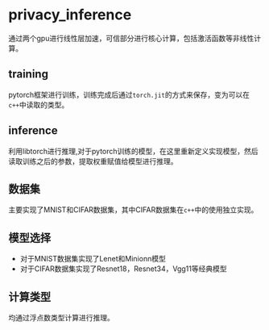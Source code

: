 # privacy_inference
通过两个gpu进行线性层加速，可信部分进行核心计算，包括激活函数等非线性计算。
## training
pytorch框架进行训练，训练完成后通过`torch.jit`的方式来保存，变为可以在`c++`中读取的类型。

## inference
利用libtorch进行推理,对于pytorch训练的模型，在这里重新定义实现模型，然后读取训练之后的参数，提取权重赋值给模型进行推理。

## 数据集
主要实现了MNIST和CIFAR数据集，其中CIFAR数据集在`c++`中的使用独立实现。

## 模型选择
- 对于MNIST数据集实现了Lenet和Minionn模型
- 对于CIFAR数据集实现了Resnet18，Resnet34，Vgg11等经典模型

## 计算类型
均通过浮点数类型计算进行推理。
